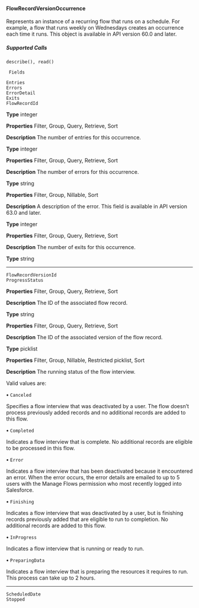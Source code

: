 #### FlowRecordVersionOccurrence

Represents an instance of a recurring flow that runs on a schedule. For example, a flow that runs weekly on Wednesdays creates an
occurrence each time it runs. This object is available in API version 60.0 and later.

##### Supported Calls
```
describe(), read()

 Fields

```
```
Entries
Errors
ErrorDetail
Exits
FlowRecordId

```

**Type**
integer

**Properties**
Filter, Group, Query, Retrieve, Sort

**Description**
The number of entries for this occurrence.

**Type**
integer

**Properties**
Filter, Group, Query, Retrieve, Sort

**Description**
The number of errors for this occurrence.

**Type**
string

**Properties**
Filter, Group, Nillable, Sort

**Description**
A description of the error. This field is available in API version 63.0 and later.

**Type**
integer

**Properties**
Filter, Group, Query, Retrieve, Sort

**Description**
The number of exits for this occurrence.

**Type**
string


-----

```
FlowRecordVersionId
ProgressStatus

```

**Properties**
Filter, Group, Query, Retrieve, Sort

**Description**
The ID of the associated flow record.

**Type**
string

**Properties**
Filter, Group, Query, Retrieve, Sort

**Description**
The ID of the associated version of the flow record.

**Type**
picklist

**Properties**
Filter, Group, Nillable, Restricted picklist, Sort

**Description**
The running status of the flow interview.

Valid values are:

**•** `Canceled`

Specifies a flow interview that was deactivated by a user. The flow doesn’t process
previously added records and no additional records are added to this flow.

**•** `Completed`

Indicates a flow interview that is complete. No additional records are eligible to
be processed in this flow.

**•** `Error`

Indicates a flow interview that has been deactivated because it encountered an
error. When the error occurs, the error details are emailed to up to 5 users with
the Manage Flows permission who most recently logged into Salesforce.

**•** `Finishing`

Indicates a flow interview that was deactivated by a user, but is finishing records
previously added that are eligible to run to completion. No additional records are
added to this flow.

**•** `InProgress`

Indicates a flow interview that is running or ready to run.

**•** `PreparingData`

Indicates a flow interview that is preparing the resources it requires to run. This
process can take up to 2 hours.


-----

```
ScheduledDate
Stopped
